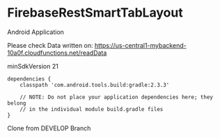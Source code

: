 # FirebaseRestSmartTabLayout

Android Application

Please check Data written on: https://us-central1-mybackend-10a0f.cloudfunctions.net/readData

minSdkVersion 21

    dependencies {
        classpath 'com.android.tools.build:gradle:2.3.3'

        // NOTE: Do not place your application dependencies here; they belong
        // in the individual module build.gradle files
    }
    
Clone from DEVELOP Branch
